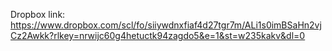 Dropbox link: https://www.dropbox.com/scl/fo/siiywdnxfiaf4d27tgr7m/ALi1s0imBSaHn2vjCz2Awkk?rlkey=nrwijc60g4hetuctk94zagdo5&e=1&st=w235kakv&dl=0

